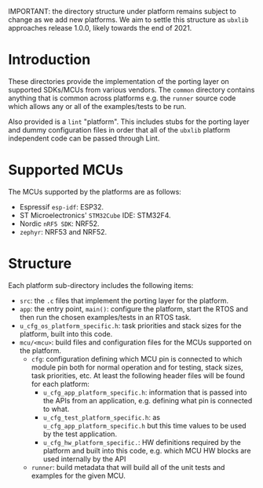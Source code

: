 IMPORTANT: the directory structure under platform remains subject to change as we add new platforms.  We aim to settle this structure as `ubxlib` approaches release 1.0.0, likely towards the end of 2021.

# Introduction
These directories provide the implementation of the porting layer on supported SDKs/MCUs from various vendors.  The `common` directory contains anything that is common across platforms e.g. the `runner` source code which allows any or all of the examples/tests to be run.

Also provided is a `lint` "platform".  This includes stubs for the porting layer and dummy configuration files in order that all of the `ubxlib` platform independent code can be passed through Lint.

# Supported MCUs
The MCUs supported by the platforms are as follows:

- Espressif `esp-idf`: ESP32.
- ST Microelectronics' `STM32Cube` IDE: STM32F4.
- Nordic `nRF5 SDK`: NRF52.
- `zephyr`: NRF53 and NRF52.

# Structure
Each platform sub-directory includes the following items:

- `src`: the `.c` files that implement the porting layer for the platform.
- `app`: the entry point, `main()`: configure the platform, start the RTOS and then run the chosen examples/tests in an RTOS task.
- `u_cfg_os_platform_specific.h`: task priorities and stack sizes for the platform, built into this code.
- `mcu/<mcu>`: build files and configuration files for the MCUs supported on the platform.
  - `cfg`: configuration defining which MCU pin is connected to which module pin both for normal operation and for testing, stack sizes, task priorities, etc.  At least the following header files will be found for each platform:
    - `u_cfg_app_platform_specific.h`: information that is passed into the APIs from an application, e.g. defining what pin is connected to what.
    - `u_cfg_test_platform_specific.h`: as `u_cfg_app_platform_specific.h` but this time values to be used by the test application.
    - `u_cfg_hw_platform_specific.`: HW definitions required by the platform and built into this code, e.g. which MCU HW blocks are used internally by the API 
  - `runner`: build metadata that will build all of the unit tests and examples for the given MCU.